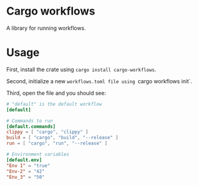 # Cargo workflows

A library for running workflows.

# Usage

First, install the crate using `cargo install cargo-workflows`.

Second, initialize a new `workflows.toml file using `cargo workflows init`.

Third, open the file and you should see:
```toml
# "default" is the default workflow
[default]

# Commands to run
[default.commands]
clippy = [ "cargo", "clippy" ]
build = [ "cargo", "build", "--release" ]
run = [ "cargo", "run", "--release" ]

# Environment variables
[default.env]
"Env 1" = "true"
"Env-2" = "42"
"Env_3" = "50"
```